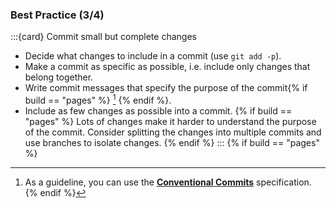 ### Best Practice (3/4)

:::{card} Commit small but complete changes
- Decide what changes to include in a commit (use `git add -p`).
- Make a commit as specific as possible, i.e. include only changes that belong together.
- Write commit messages that specify the purpose of the commit{% if build == "pages" %} [^sn2] {% endif %}.
- Include as few changes as possible into a commit. {% if build == "pages" %} Lots of changes make it harder to understand the purpose of the commit. Consider splitting the changes into multiple commits and use branches to isolate changes. {% endif %}
:::
{% if build == "pages" %}
[^sn2]: As a guideline, you can use the [**Conventional Commits**](https://www.conventionalcommits.org/en/v1.0.0/) specification.
{% endif %}
